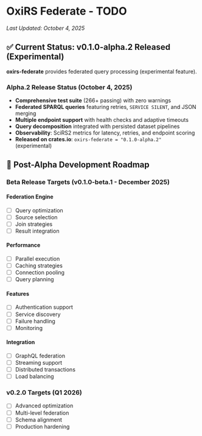 # OxiRS Federate - TODO

*Last Updated: October 4, 2025*

## ✅ Current Status: v0.1.0-alpha.2 Released (Experimental)

**oxirs-federate** provides federated query processing (experimental feature).

### Alpha.2 Release Status (October 4, 2025)
- **Comprehensive test suite** (266+ passing) with zero warnings
- **Federated SPARQL queries** featuring retries, `SERVICE SILENT`, and JSON merging
- **Multiple endpoint support** with health checks and adaptive timeouts
- **Query decomposition** integrated with persisted dataset pipelines
- **Observability**: SciRS2 metrics for latency, retries, and endpoint scoring
- **Released on crates.io**: `oxirs-federate = "0.1.0-alpha.2"` (experimental)

## 🎯 Post-Alpha Development Roadmap

### Beta Release Targets (v0.1.0-beta.1 - December 2025)

#### Federation Engine
- [ ] Query optimization
- [ ] Source selection
- [ ] Join strategies
- [ ] Result integration

#### Performance
- [ ] Parallel execution
- [ ] Caching strategies
- [ ] Connection pooling
- [ ] Query planning

#### Features
- [ ] Authentication support
- [ ] Service discovery
- [ ] Failure handling
- [ ] Monitoring

#### Integration
- [ ] GraphQL federation
- [ ] Streaming support
- [ ] Distributed transactions
- [ ] Load balancing

### v0.2.0 Targets (Q1 2026)
- [ ] Advanced optimization
- [ ] Multi-level federation
- [ ] Schema alignment
- [ ] Production hardening
